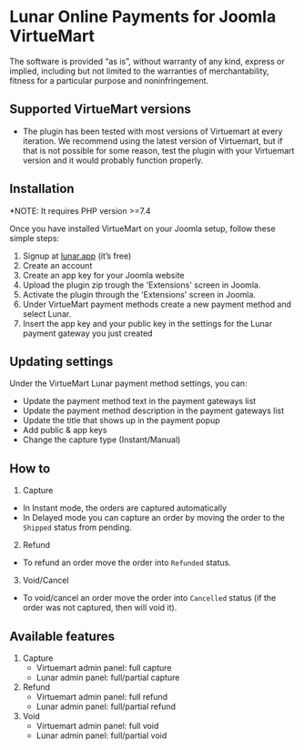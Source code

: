 # Lunar Online Payments for Joomla VirtueMart

The software is provided “as is”, without warranty of any kind, express or implied, including but not limited to the warranties of merchantability, fitness for a particular purpose and noninfringement.


## Supported VirtueMart versions

* The plugin has been tested with most versions of Virtuemart at every iteration. We recommend using the latest version of Virtuemart, but if that is not possible for some reason, test the plugin with your Virtuemart version and it would probably function properly.

## Installation

*NOTE: It requires PHP version >=7.4

Once you have installed VirtueMart on your Joomla setup, follow these simple steps:
  1. Signup at [lunar.app](https://lunar.app) (it’s free)
  1. Create an account
  1. Create an app key for your Joomla website
  1. Upload the plugin zip trough the 'Extensions' screen in Joomla.
  1. Activate the plugin through the 'Extensions' screen in Joomla.
  1. Under VirtueMart payment methods create a new payment method and select Lunar.
  1. Insert the app key and your public key in the settings for the Lunar payment gateway you just created


## Updating settings

Under the VirtueMart Lunar payment method settings, you can:
 * Update the payment method text in the payment gateways list
 * Update the payment method description in the payment gateways list
 * Update the title that shows up in the payment popup
 * Add public & app keys
 * Change the capture type (Instant/Manual)

 ## How to

 1. Capture
 * In Instant mode, the orders are captured automatically
 * In Delayed mode you can capture an order by moving the order to the `Shipped` status from pending.
 2. Refund
   * To refund an order move the order into `Refunded` status.
 3. Void/Cancel
   * To void/cancel an order move the order into `Cancelled` status (if the order was not captured, then will void it).

## Available features
1. Capture
   * Virtuemart admin panel: full capture
   * Lunar admin panel: full/partial capture
2. Refund
   * Virtuemart admin panel: full refund
   * Lunar admin panel: full/partial refund
3. Void
   * Virtuemart admin panel: full void
   * Lunar admin panel: full/partial void
